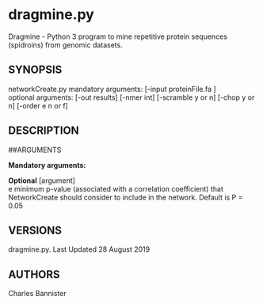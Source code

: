 
# dragmine.py

Dragmine - Python 3 program to mine repetitive protein sequences (spidroins) from genomic datasets. 

## SYNOPSIS

networkCreate.py mandatory arguments: [-input proteinFile.fa ]  
  optional arguments: [-out results] [-nmer int] [-scramble y or n] [-chop y or n] [-order e n or f]

## DESCRIPTION


##ARGUMENTS

**Mandatory arguments:**

**Optional**
[argument]	
e minimum p-value (associated with a correlation coefficient) that NetworkCreate should consider to include in the network. Default is P = 0.05

## VERSIONS

dragmine.py. Last Updated 28 August 2019

## AUTHORS

Charles Bannister

	
